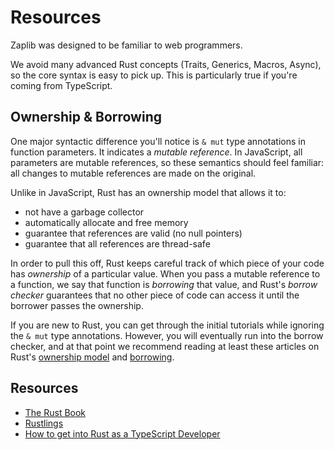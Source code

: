 # Resources

Zaplib was designed to be familiar to web programmers. 

We avoid many advanced Rust concepts (Traits, Generics, Macros, Async), so the core syntax is easy to pick up. This is particularly true if you're coming from TypeScript.

## Ownership & Borrowing

One major syntactic difference you'll notice is `& mut` type annotations in function parameters. It indicates a *mutable reference*. In JavaScript, all parameters are mutable references, so these semantics should feel familiar: all changes to mutable references are made on the original. 

Unlike in JavaScript, Rust has an ownership model that allows it to:

* not have a garbage collector
* automatically allocate and free memory
* guarantee that references are valid (no null pointers)
* guarantee that all references are thread-safe

In order to pull this off, Rust keeps careful track of which piece of your code has *ownership* of a particular value. 
When you pass a mutable reference to a function, we say that function is *borrowing* that value, and Rust's *borrow checker* guarantees that no other piece of code can access it until the borrower passes the ownership.

If you are new to Rust, you can get through the initial tutorials while ignoring the `& mut` type annotations. However, you will eventually run into the borrow checker, and at that point we recommend reading at least these articles on Rust's [ownership model](https://doc.rust-lang.org/book/ch04-01-what-is-ownership.html) and [borrowing](https://doc.rust-lang.org/book/ch04-02-references-and-borrowing.html).


## Resources

- [The Rust Book](https://doc.rust-lang.org/book)
- [Rustlings](https://github.com/rust-lang/rustlings)
- [How to get into Rust as a TypeScript Developer](https://www.thisdot.co/blog/how-to-get-into-rust-as-a-typescript-developer)

